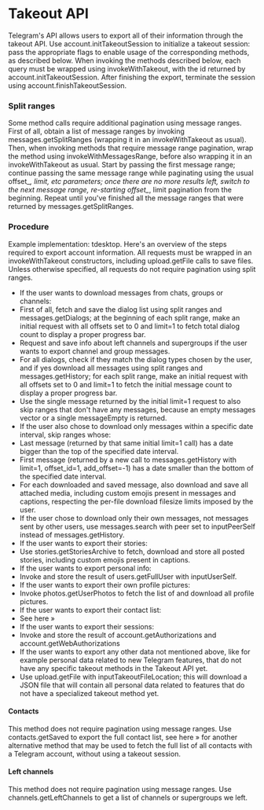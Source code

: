 # Takeout API
Telegram's API allows users to export all of their information through the takeout API.
Use account.initTakeoutSession to initialize a takeout session: pass the appropriate flags to enable usage of the corresponding methods, as described below.
When invoking the methods described below, each query must be wrapped using invokeWithTakeout, with the id returned by account.initTakeoutSession.
After finishing the export, terminate the session using account.finishTakeoutSession.
### Split ranges
Some method calls require additional pagination using message ranges.
First of all, obtain a list of message ranges by invoking messages.getSplitRanges (wrapping it in an invokeWithTakeout as usual).
Then, when invoking methods that require message range pagination, wrap the method using invokeWithMessagesRange, before also wrapping it in an invokeWithTakeout as usual.
Start by passing the first message range; continue passing the same message range while paginating using the usual offset_*, limit, etc parameters; once there are no more results left, switch to the next message range, re-starting offset_*, limit pagination from the beginning.
Repeat until you've finished all the message ranges that were returned by messages.getSplitRanges.
### Procedure
Example implementation: tdesktop.
Here's an overview of the steps required to export account information.
All requests must be wrapped in an invokeWithTakeout constructors, including upload.getFile calls to save files.
Unless otherwise specified, all requests do not require pagination using split ranges.
- If the user wants to download messages from chats, groups or channels:
- First of all, fetch and save the dialog list using split ranges and messages.getDialogs; at the beginning of each split range, make an initial request with all offsets set to 0 and limit=1 to fetch total dialog count to display a proper progress bar.
- Request and save info about left channels and supergroups if the user wants to export channel and group messages.
- For all dialogs, check if they match the dialog types chosen by the user, and if yes download all messages using split ranges and messages.getHistory; for each split range, make an initial request with all offsets set to 0 and limit=1 to fetch the initial message count to display a proper progress bar.
- Use the single message returned by the initial limit=1 request to also skip ranges that don't have any messages, because an empty messages vector or a single messageEmpty is returned.
- If the user also chose to download only messages within a specific date interval, skip ranges whose:
- Last message (returned by that same initial limit=1 call) has a date bigger than the top of the specified date interval.
- First message (returned by a new call to messages.getHistory with limit=1, offset_id=1, add_offset=-1) has a date smaller than the bottom of the specified date interval.
- For each downloaded and saved message, also download and save all attached media, including custom emojis present in messages and captions, respecting the per-file download filesize limits imposed by the user.
- If the user chose to download only their own messages, not messages sent by other users, use messages.search with peer set to inputPeerSelf instead of messages.getHistory.
- If the user wants to export their stories:
- Use stories.getStoriesArchive to fetch, download and store all posted stories, including custom emojis present in captions.
- If the user wants to export personal info:
- Invoke and store the result of users.getFullUser with inputUserSelf.
- If the user wants to export their own profile pictures:
- Invoke photos.getUserPhotos to fetch the list of and download all profile pictures.
- If the user wants to export their contact list:
- See here »
- If the user wants to export their sessions:
- Invoke and store the result of account.getAuthorizations and account.getWebAuthorizations
- If the user wants to export any other data not mentioned above, like for example personal data related to new Telegram features, that do not have any specific takeout methods in the Takeout API yet.
- Use upload.getFile with inputTakeoutFileLocation; this will download a JSON file that will contain all personal data related to features that do not have a specialized takeout method yet.
#### Contacts
This method does not require pagination using message ranges.
Use contacts.getSaved to export the full contact list, see here » for another alternative method that may be used to fetch the full list of all contacts with a Telegram account, without using a takeout session.
#### Left channels
This method does not require pagination using message ranges.
Use channels.getLeftChannels to get a list of channels or supergroups we left.
